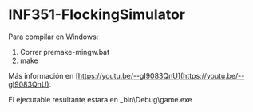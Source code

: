 # INF351-FlockingSimulator

Para compilar en Windows:
1. Correr premake-mingw.bat
2. make

Más información en [https://youtu.be/--gI9083QnU](https://youtu.be/--gI9083QnU).

El ejecutable resultante estara en _bin\Debug\game.exe
